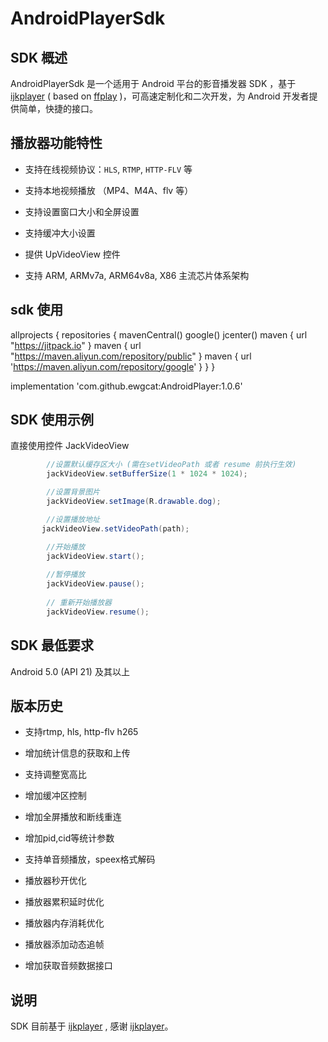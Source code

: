 # AndroidPlayerSdk

## SDK 概述

AndroidPlayerSdk 是一个适用于 Android 平台的影音播发器 SDK ，基于 [ijkplayer](https://github.com/Bilibili/ijkplayer) ( based on [ffplay](http://ffmpeg.org/) )，可高速定制化和二次开发，为 Android 开发者提供简单，快捷的接口。

## 播放器功能特性

	
* 支持在线视频协议：`HLS`, `RTMP`, `HTTP-FLV` 等

* 支持本地视频播放 （MP4、M4A、flv 等）

* 支持设置窗口大小和全屏设置

* 支持缓冲大小设置

* 提供 UpVideoView 控件

* 支持 ARM, ARMv7a, ARM64v8a, X86 主流芯片体系架构

## sdk 使用
allprojects {
    repositories {
        mavenCentral()
        google()
        jcenter()
        maven { url "https://jitpack.io" }
        maven { url "https://maven.aliyun.com/repository/public" }
        maven { url 'https://maven.aliyun.com/repository/google' }
    }
}

 implementation 'com.github.ewgcat:AndroidPlayer:1.0.6'


## SDK 使用示例

直接使用控件 JackVideoView

```java
        //设置默认缓存区大小 (需在setVideoPath 或者 resume 前执行生效)
        jackVideoView.setBufferSize(1 * 1024 * 1024);

        //设置背景图片
        jackVideoView.setImage(R.drawable.dog);

        //设置播放地址
       jackVideoView.setVideoPath(path);

        //开始播放
        jackVideoView.start();
        
        //暂停播放
        jackVideoView.pause();
        
        // 重新开始播放器
        jackVideoView.resume();
```


## SDK 最低要求

Android 5.0 (API 21) 及其以上

## 版本历史

* 支持rtmp, hls, http-flv h265

* 增加统计信息的获取和上传

* 支持调整宽高比

* 增加缓冲区控制

* 增加全屏播放和断线重连

* 增加pid,cid等统计参数

* 支持单音频播放，speex格式解码

* 播放器秒开优化

* 播放器累积延时优化

* 播放器内存消耗优化

* 播放器添加动态追帧

* 增加获取音频数据接口

## 说明
SDK 目前基于 [ijkplayer](https://github.com/Bilibili/ijkplayer) , 感谢 [ijkplayer](https://github.com/Bilibili/ijkplayer)。


